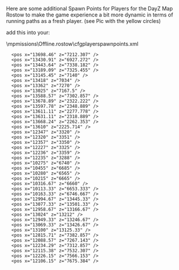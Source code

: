 Here are some additional Spawn Points for Players for the DayZ Map Rostow to make the game experience a bit more 
dynamic in terms of running paths as a fresh player. (see Pic with the yellow circles)

add this into your:

\mpmissions\Offline.rostow\cfgplayerspawnpoints.xml


      <pos x="13698.46" z="7212.307" />
      <pos x="13430.91" z="6927.272" />
      <pos x="13443.64" z="7338.182" />
      <pos x="13189.09" z="7325.455" />
      <pos x="13145.45" z="7140" />
      <pos x="13418" z="7034" />
      <pos x="13362" z="7270" />
      <pos x="13025" z="7167.5" />
      <pos x="13588.57" z="7302.857" />
      <pos x="13678.89" z="2322.222" />
      <pos x="13597.78" z="2348.889" />
      <pos x="13611.11" z="2277.778" />
      <pos x="13631.11" z="2318.889" />
      <pos x="13668.24" z="2262.353" />
      <pos x="13610" z="2225.714" />
      <pos x="12347" z="3320" />
      <pos x="12320" z="3351" />
      <pos x="12357" z="3350" />
      <pos x="12227" z="3325" />
      <pos x="12236" z="3359" />
      <pos x="12235" z="3288" />
      <pos x="10275" z="6740" />
      <pos x="10455" z="6685" />
      <pos x="10280" z="6565" />
      <pos x="10215" z="6665" />
      <pos x="10316.67" z="6660" />
      <pos x="10113.33" z="6653.333" />
      <pos x="10163.33" z="6746.667" />
      <pos x="12994.67" z="13445.33" />
      <pos x="13077.33" z="13501.33" />
      <pos x="12958.67" z="13166.67" />
      <pos x="13024" z="13212" />
      <pos x="12949.33" z="13246.67" />
      <pos x="13069.33" z="13426.67" />
      <pos x="13100" z="13125.33" />
      <pos x="12815.71" z="7382.857" />
      <pos x="12088.57" z="7267.143" />
      <pos x="12234.29" z="7312.857" />
      <pos x="12115.38" z="7532.307" />
      <pos x="12226.15" z="7566.153" />
      <pos x="12106.15" z="7675.384" />
